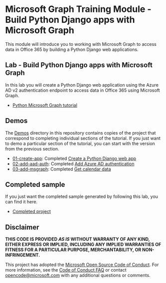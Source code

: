 # Microsoft Graph Training Module - Build Python Django apps with Microsoft Graph

This module will introduce you to working with Microsoft Graph to access data in Office 365 by building a Python Django web applications.

## Lab - Build Python Django apps with Microsoft Graph

In this lab you will create a Python Django web application using the Azure AD v2 authentication endpoint to access data in Office 365 using Microsoft Graph.

- [Python Microsoft Graph tutorial](https://docs.microsoft.com/graph/training/python-tutorial)

## Demos

The [Demos](./Demos) directory in this repository contains copies of the project that correspond to completing individual sections of the tutorial. If you just want to demo a particular section of the tutorial, you can start with the version from the previous section.

- [01-create-app](Demos/01-create-app): Completed [Create a Python Django web app](https://docs.microsoft.com/graph/training/python-tutorial?tutorial-step=1)
- [02-add-aad-auth](Demos/02-add-aad-auth): Completed [Add Azure AD authentication](https://docs.microsoft.com/graph/training/python-tutorial?tutorial-step=3)
- [03-add-msgraph](Demos/03-add-msgraph): Completed [Get calendar data](https://docs.microsoft.com/graph/training/python-tutorial?tutorial-step=4)

## Completed sample

If you just want the completed sample generated by following this lab, you can find it here.

- [Completed project](Demos/03-add-msgraph)

## Disclaimer

**THIS CODE IS PROVIDED *AS IS* WITHOUT WARRANTY OF ANY KIND, EITHER EXPRESS OR IMPLIED, INCLUDING ANY IMPLIED WARRANTIES OF FITNESS FOR A PARTICULAR PURPOSE, MERCHANTABILITY, OR NON-INFRINGEMENT.**

This project has adopted the [Microsoft Open Source Code of Conduct](https://opensource.microsoft.com/codeofconduct/). For more information, see the [Code of Conduct FAQ](https://opensource.microsoft.com/codeofconduct/faq/) or contact [opencode@microsoft.com](mailto:opencode@microsoft.com) with any additional questions or comments.